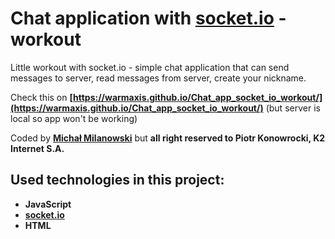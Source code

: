 # Chat application with [socket.io](https://socket.io/) - workout

Little workout with socket.io - simple chat application that can send messages to server, read messages from server, create your nickname.

Check this on __[https://warmaxis.github.io/Chat_app_socket_io_workout/](https://warmaxis.github.io/Chat_app_socket_io_workout/)__ (but server is local so app won't be working)

Coded by __[Michał Milanowski](https://www.linkedin.com/in/michalmilanowski/)__ but __all right reserved to Piotr Konowrocki, K2 Internet S.A.__

## Used technologies in this project:

* __JavaScript__
* __[socket.io](https://socket.io/)__
* __HTML__
